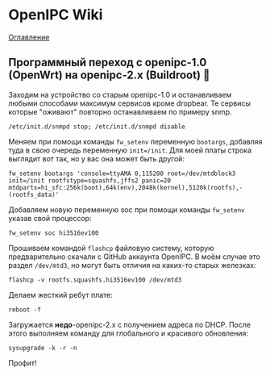 # OpenIPC Wiki
[Оглавление](index.md)

Программный переход с openipc-1.0 (OpenWrt) на openipc-2.x (Buildroot) 👻
-------------------------------------------------------------------------

Заходим на устройство со старым openipc-1.0 и останавливаем любыми способами
максимум сервисов кроме dropbear. Те сервисы которые "оживают" повторно
останавливаем по примеру snmp.

```
/etc/init.d/snmpd stop; /etc/init.d/snmpd disable
```

Меняем при помощи команды `fw_setenv` переменную `bootargs`, добавляя туда в
свою очередь переменную `init=/init`. Для моей платы строка выглядит вот так,
но у вас она может быть другой:

```
fw_setenv bootargs 'console=ttyAMA 0,115200 root=/dev/mtdblock3 init=/init rootfstype=squashfs,jffs2 panic=20 mtdparts=hi_sfc:256k(boot),64k(env),2048k(kernel),5120k(rootfs),-(rootfs_data)'
```

Добавляем новую переменную soc при помощи команды `fw_setenv` указав свой
процессор:

```
fw_setenv soc hi3516ev100
```

Прошиваем командой `flashcp` файловую систему, которую предварительно скачали
с GitHub аккаунта OpenIPC. В моём случае это раздел `/dev/mtd3`, но могут быть
отличия на каких-то старых железках:

```
flashcp -v rootfs.squashfs.hi3516ev100 /dev/mtd3
```

Делаем жесткий ребут плате:

```
reboot -f
```

Загружается **недо**-openipc-2.x с получением адреса по DHCP. После этого
выполняем команду для глобального и красивого обновления:

```
sysupgrade -k -r -n
```

Профит!
